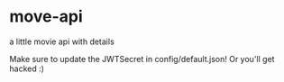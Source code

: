 # move-api
 a little movie api with details


Make sure to update the JWTSecret in config/default.json! Or you'll get hacked :)